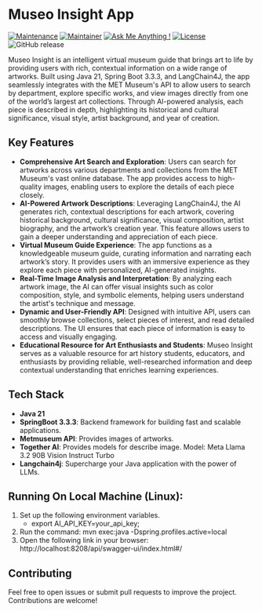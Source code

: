# Museo Insight App

[![Maintenance](https://img.shields.io/badge/Maintained%3F-yes-green.svg)]()
[![Maintainer](https://img.shields.io/static/v1?label=Yevhen%20Ruban&message=Maintainer&color=red)](mailto:yevhen.ruban@extrawest.com)
[![Ask Me Anything !](https://img.shields.io/badge/Ask%20me-anything-1abc9c.svg)]()
[![License](https://img.shields.io/badge/License-Apache_2.0-blue.svg)](https://opensource.org/licenses/Apache-2.0)
![GitHub release](https://img.shields.io/badge/release-v1.0.0-blue)

Museo Insight is an intelligent virtual museum guide that brings art to life by providing users with rich, contextual information on a wide range of artworks. Built using Java 21, Spring Boot 3.3.3, and LangChain4J, the app seamlessly integrates with the MET Museum's API to allow users to search by department, explore specific works, and view images directly from one of the world’s largest art collections. Through AI-powered analysis, each piece is described in depth, highlighting its historical and cultural significance, visual style, artist background, and year of creation.






## Key Features

- **Comprehensive Art Search and Exploration**: Users can search for artworks across various departments and collections from the MET Museum's vast online database. The app provides access to high-quality images, enabling users to explore the details of each piece closely.
- **AI-Powered Artwork Descriptions**: Leveraging LangChain4J, the AI generates rich, contextual descriptions for each artwork, covering historical background, cultural significance, visual composition, artist biography, and the artwork’s creation year. This feature allows users to gain a deeper understanding and appreciation of each piece.
- **Virtual Museum Guide Experience**: The app functions as a knowledgeable museum guide, curating information and narrating each artwork’s story. It provides users with an immersive experience as they explore each piece with personalized, AI-generated insights.
- **Real-Time Image Analysis and Interpretation**: By analyzing each artwork image, the AI can offer visual insights such as color composition, style, and symbolic elements, helping users understand the artist's technique and message.
- **Dynamic and User-Friendly API**: Designed with intuitive API, users can smoothly browse collections, select pieces of interest, and read detailed descriptions. The UI ensures that each piece of information is easy to access and visually engaging.
- **Educational Resource for Art Enthusiasts and Students**: Museo Insight serves as a valuable resource for art history students, educators, and enthusiasts by providing reliable, well-researched information and deep contextual understanding that enriches learning experiences.

## Tech Stack

- **Java 21**
- **SpringBoot 3.3.3**: Backend framework for building fast and scalable applications.
- **Metmuseum API**: Provides images of artworks.
- **Together AI**: Provides models for describe image. Model: Meta Llama 3.2 90B Vision Instruct Turbo
- **Langchain4j**: Supercharge your Java application with the power of LLMs.

## Running On Local Machine (Linux):

1. Set up the following environment variables.
    - export AI_API_KEY=your_api_key;
2. Run the command: mvn exec:java -Dspring.profiles.active=local
3. Open the following link in your browser: http://localhost:8208/api/swagger-ui/index.html#/

## Contributing

Feel free to open issues or submit pull requests to improve the project. Contributions are welcome!